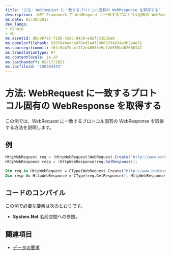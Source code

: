 ```yaml
---
title: '方法: WebRequest に一致するプロトコル固有の WebResponse を取得する'
description: .NET Framework で WebRequest に一致するプロトコル固有の WebResponse を取得する方法について学習します。
ms.date: 03/30/2017
dev_langs:
- csharp
- vb
ms.assetid: d8c90785-f16b-42a5-8439-ed2f731b2ba8
ms.openlocfilehash: 920704bedce478ed5a4f7906379a634a3b2a4e31
ms.sourcegitcommit: f0fc5db7bcbf212e46933e9cf2d555bb82666141
ms.translationtype: HT
ms.contentlocale: ja-JP
ms.lasthandoff: 02/17/2021
ms.locfileid: "100584343"
---
```

# <a name="how-to-retrieve-a-protocol-specific-webresponse-that-matches-a-webrequest"></a>方法: WebRequest に一致するプロトコル固有の WebResponse を取得する

この例では、WebRequest に一致するプロトコル固有の WebResponse を取得する方法を説明します。  
  
## <a name="example"></a>例  
  
```csharp  
HttpWebRequest req = (HttpWebRequest)WebRequest.Create("http://www.contoso.com/");
HttpWebResponse resp = (HttpWebResponse)req.GetResponse();
```  
  
```vb  
Dim req As HttpWebRequest = CType(WebRequest.Create("http://www.contoso.com"), HttpWebRequest)
Dim resp As HttpWebResponse = CType(req.GetResponse(), HttpWebResponse)
```  
  
## <a name="compiling-the-code"></a>コードのコンパイル  

 この例で必要な要素は次のとおりです。  
  
- **System.Net** 名前空間への参照。  
  
## <a name="see-also"></a>関連項目

- [データの要求](requesting-data.md)
